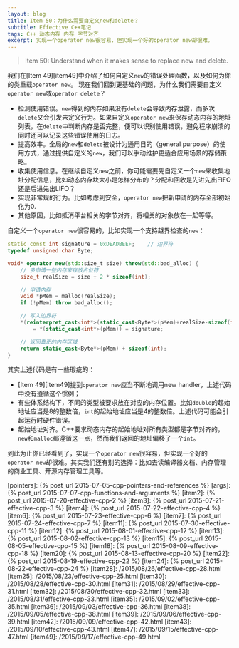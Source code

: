 ```yaml
---
layout: blog
title: Item 50：为什么需要自定义new和delete？
subtitle: Effective C++笔记
tags: C++ 动态内存 内存 字节对齐
excerpt: 实现一个operator new很容易，但实现一个好的operator new却很难。
---
```


> Item 50: Understand when it makes sense to replace new and delete.

我们在[Item 49][item49]中介绍了如何自定义`new`的错误处理函数，以及如何为你的类重载`operator new`。
现在我们回到更基础的问题，为什么我们需要自定义`operator new`或`operator delete`？

* 检测使用错误。`new`得到的内存如果没有`delete`会导致内存泄露，而多次`delete`又会引发未定义行为。如果自定义`operator new`来保存动态内存的地址列表，在`delete`中判断内存是否完整，便可以识别使用错误，避免程序崩溃的同时还可以记录这些错误使用的日志。
* 提高效率。全局的`new`和`delete`被设计为通用目的（general purpose）的使用方式，通过提供自定义的`new`，我们可以手动维护更适合应用场景的存储策略。
* 收集使用信息。在继续自定义`new`之前，你可能需要先自定义一个`new`来收集地址分配信息，比如动态内存块大小是怎样分布的？分配和回收是先进先出FIFO还是后进先出LIFO？
* 实现非常规的行为。比如考虑到安全，`operator new`把新申请的内存全部初始化为0.
* 其他原因，比如抵消平台相关的字节对齐，将相关的对象放在一起等等。

<!--more-->

自定义一个`operator new`很容易的，比如实现一个支持越界检查的`new`：

```cpp
static const int signature = 0xDEADBEEF;    // 边界符
typedef unsigned char Byte; 

void* operator new(std::size_t size) throw(std::bad_alloc) {
    // 多申请一些内存来存放占位符 
    size_t realSize = size + 2 * sizeof(int); 

    // 申请内存
    void *pMem = malloc(realSize);
    if (!pMem) throw bad_alloc(); 

    // 写入边界符
    *(reinterpret_cast<int*>(static_cast<Byte*>(pMem)+realSize-sizeof(int))) 
        = *(static_cast<int*>(pMem)) = signature;

    // 返回真正的内存区域
    return static_cast<Byte*>(pMem) + sizeof(int);
}
```

其实上述代码是有一些瑕疵的：

* [Item 49][item49]提到`operator new`应当不断地调用new handler，上述代码中没有遵循这个惯例；
* 有些体系结构下，不同的类型被要求放在对应的内存位置。比如`double`的起始地址应当是8的整数倍，`int`的起始地址应当是4的整数倍。上述代码可能会引起运行时硬件错误。
* 起始地址对齐。C++要求动态内存的起始地址对所有类型都是字节对齐的，`new`和`malloc`都遵循这一点，然而我们返回的地址偏移了一个`int`。

到此为止你已经看到了，实现一个`operator new`很容易，但实现一个好的`operator new`却很难。其实我们还有别的选择：比如去读编译器文档、内存管理的商业工具、开源内存管理工具等。

[pointers]: {% post_url 2015-07-05-cpp-pointers-and-references %}
[args]: {% post_url 2015-07-07-cpp-functions-and-arguments %}
[item2]: {% post_url 2015-07-20-effective-cpp-2 %}
[item3]: {% post_url 2015-07-21-effective-cpp-3 %}
[item4]: {% post_url 2015-07-22-effective-cpp-4 %}
[item6]: {% post_url 2015-07-23-effective-cpp-6 %}
[item7]: {% post_url 2015-07-24-effective-cpp-7 %}
[item11]: {% post_url 2015-07-30-effective-cpp-11 %}
[item12]: {% post_url 2015-08-01-effective-cpp-12 %}
[item13]: {% post_url 2015-08-02-effective-cpp-13 %}
[item15]: {% post_url 2015-08-05-effective-cpp-15 %}
[item18]: {% post_url 2015-08-09-effective-cpp-18 %}
[item20]: {% post_url 2015-08-13-effective-cpp-20 %}
[item22]: {% post_url 2015-08-19-effective-cpp-22 %}
[item24]: {% post_url 2015-08-22-effective-cpp-24 %}
[item28]: /2015/08/26/effective-cpp-28.html
[item25]: /2015/08/23/effective-cpp-25.html
[item30]: /2015/08/28/effective-cpp-30.html
[item31]: /2015/08/29/effective-cpp-31.html
[item32]: /2015/08/30/effective-cpp-32.html
[item33]: /2015/08/31/effective-cpp-33.html
[item35]: /2015/09/02/effective-cpp-35.html
[item36]: /2015/09/03/effective-cpp-36.html
[item38]: /2015/09/05/effective-cpp-38.html
[item39]: /2015/09/06/effective-cpp-39.html
[item42]: /2015/09/09/effective-cpp-42.html
[item43]: /2015/09/10/effective-cpp-43.html
[item47]: /2015/09/15/effective-cpp-47.html
[item49]: /2015/09/17/effective-cpp-49.html
